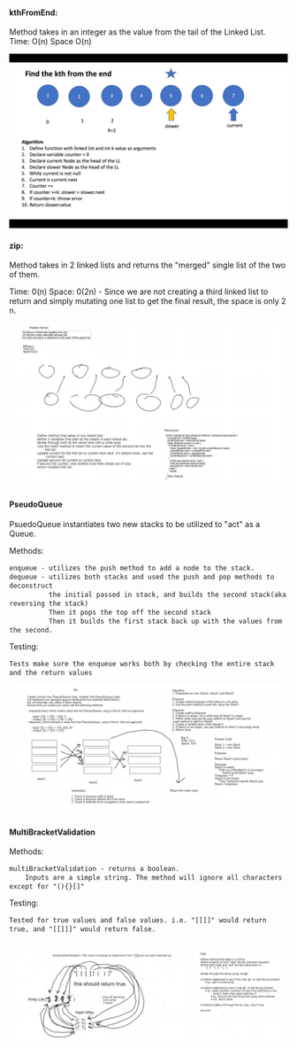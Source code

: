 #### kthFromEnd:

Method takes in an integer as the value from the tail of the Linked List.
Time: O(n)
Space O(n)

![image](./src/main/resources/Screen%20Shot%202020-09-22%20at%202.46.11%20PM.png)


#### zip:

Method takes in 2 linked lists and returns the "merged" single list of the two of them.

Time: 0(n)
Space: 0(2n) - Since we are not creating a third linked list to return and simply mutating one list to get the final result, the space is only 2 n.

![image](./src/main/resources/second%20whiteboard.PNG)


#### PseudoQueue

PsuedoQueue instantiates two new stacks to be utilized to "act" as a Queue.

Methods: 

    enqueue - utilizes the push method to add a node to the stack.
    dequeue - utilizes both stacks and used the push and pop methods to deconstruct 
              the initial passed in stack, and builds the second stack(aka reversing the stack)
              Then it pops the top off the second stack 
              Then it builds the first stack back up with the values from the second.
Testing:

    Tests make sure the enqueue works both by checking the entire stack and the return values

![image](./src/main/resources/challenge11.PNG)


#### MultiBracketValidation

Methods:

    multiBracketValidation - returns a boolean. 
        Inputs are a simple string. The method will ignore all characters except for "(){}[]"

        
Testing: 

    Tested for true values and false values. i.e. "[[]]" would return true, and "[[]]]" would return false.
    
 ![image](./src/main/resources/challenge12.PNG)